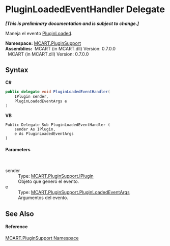 # PluginLoadedEventHandler Delegate
 _**\[This is preliminary documentation and is subject to change.\]**_

Maneja el evento <a href="2c633ce3-ce6e-4368-045b-c54b3c4429ca">PluginLoaded</a>.

**Namespace:**&nbsp;<a href="4abc7841-aae2-1ecc-94fa-a3d251746bda">MCART.PluginSupport</a><br />**Assemblies:**&nbsp;&nbsp;MCART (in MCART.dll) Version: 0.7.0.0<br />&nbsp;&nbsp;MCART (in MCART.dll) Version: 0.7.0.0<br />

## Syntax

**C#**<br />
``` C#
public delegate void PluginLoadedEventHandler(
	IPlugin sender,
	PluginLoadedEventArgs e
)
```

**VB**<br />
``` VB
Public Delegate Sub PluginLoadedEventHandler ( 
	sender As IPlugin,
	e As PluginLoadedEventArgs
)
```


#### Parameters
&nbsp;<dl><dt>sender</dt><dd>Type: <a href="4ee0e2a7-cfcb-eb2f-49cb-5ac7500b7e3d">MCART.PluginSupport.IPlugin</a><br />Objeto que generó el evento.</dd><dt>e</dt><dd>Type: <a href="5834b889-ebb4-0d75-ec77-81f43eb2822d">MCART.PluginSupport.PluginLoadedEventArgs</a><br />Argumentos del evento.</dd></dl>

## See Also


#### Reference
<a href="4abc7841-aae2-1ecc-94fa-a3d251746bda">MCART.PluginSupport Namespace</a><br />